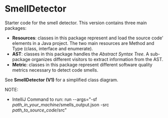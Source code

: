 # SmellDetector

Starter code for the smell detector. This version contains three main packages:
- **Resources**: classes in this package represent and load the source code' elements in a Java project. The two main resources are Method and Type (class, interface and enumerate).
- **AST**: classes in this package handles the _Abstract Syntax Tree_. A sub-package organizes different visitors to extract information from the AST. 
- **Metric**: classes in this package represent different software quality metrics necessary to detect code smells.


See **SmellDetector (V1)** for a simplified class diagram.

NOTE:
- IntelliJ Command to run: run --args="-sf _path_in_your_machine_/smells_output.json -src _path_to_source_code_/src"

